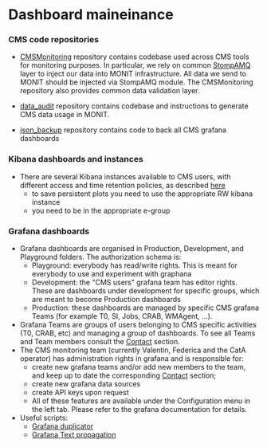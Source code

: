 # Dashboard maineinance

### CMS code repositories

- [CMSMonitoring](https://github.com/dmwm/CMSMonitoring) repository contains codebase used across CMS tools for monitoring purposes.
In particular, we rely on common [StompAMQ](https://github.com/dmwm/CMSMonitoring/blob/master/src/python/CMSMonitoring/StompAMQ.py)
layer to inject our data into MONIT infrastructure. All data we send to MONIT should be injected via StompAMQ module.
The CMSMonitoring repository also provides common data validation layer.

- [data_audit](https://github.com/vkuznet/data_audit) repository contains codebase and instructions to generate
CMS data usage in MONIT.

- [json_backup](https://github.com/vkuznet/json_backup) repository contains code to back all CMS grafana dashboards

### Kibana dashboards and instances

- There are several Kibana instances available to CMS users, with different access and time retention policies, as described [here](https://monit-grafana.cern.ch/d/iduu-UgZz/cms-kibana?orgId=11)
  - to save persistent plots you need to use the appropriate RW kibana instance
  - you need to be in the appropriate e-group 

### Grafana dashboards

- Grafana dashboards are organised in Production, Development, and Playground folders. The authorization schema is:
  - Playground: everybody has read/write rights. This is meant for everybody to use and experiment with graphana 
  - Development: the "CMS users" grafana team has editor rights. These are dashboards under development for specific groups, which are meant to become Production dashboards 
  - Production: these dashboards are managed by specific CMS grafana Teams (for example T0, SI, Jobs, CRAB, WMAgent, ...).
- Grafana Teams are groups of users belonging to CMS specific activities (T0, CRAB, etc) and managing a group of dashboards. 
To see all Teams and Team members consult the [Contact](https://monit-grafana.cern.ch/d/cU_crlhik/cms-monitoring-contacts?panelId=8&orgId=11") section.
- The CMS monitoring team (currently Valentin, Federica and the CatA operator) has administration rights in grafana and is responsible for:
  - create new grafana teams and/or add new members to the team, and keep up to date the corresponding [Contact](https://monit-grafana.cern.ch/d/cU_crlhik/cms-monitoring-contacts?panelId=8&orgId=11") section;
  - create new grafana data sources 
  - create API keys upon request
  - All of these features are available under the Configuration menu in the left tab. Please refer to the grafana documentation for details.
- Useful scripts: 
  - [Grafana duplicator](https://github.com/dmwm/CMSMonitoring/blob/master/doc/scripts/GrafanaDuplicator.md)
  - [Grafana Text propagation](https://github.com/dmwm/CMSMonitoring/blob/master/doc/scripts/GrafanaTextPropagation.md)


